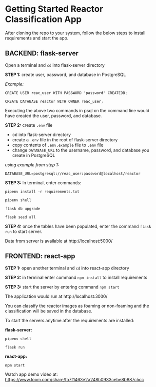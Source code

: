# Getting Started Reactor Classification App

After cloning the repo to your system, follow the below steps to install requirements and start the app.

## BACKEND: flask-server

Open a terminal and `cd` into flask-server directory

**STEP 1:** create user, password, and database in PostgreSQL

*Example:*

`CREATE USER reac_user WITH PASSWORD 'password' CREATEDB;`

`CREATE DATABASE reactor WITH OWNER reac_user;`

Executing the above two commands in psql on the command line would have created the user, password, and database.

**STEP 2:** create `.env` file

- cd into flask-server directory
- create a `.env` file in the root of flask-server directory
- copy contents of `.env.example` file to `.env` file
- change `DATABASE_URL` to the username, password, and database you create in PostgreSQL

*using example from step 1:*

`DATABASE_URL=postgresql://reac_user:password@localhost/reactor`

**STEP 3:** In terminal, enter commands:

`pipenv install -r requirements.txt`

`pipenv shell`

`flask db upgrade`

`flask seed all`

**STEP 4:** once the tables have been populated, enter the command `flask run` to start server.

Data from server is available at http://localhost:5000/


## FRONTEND: react-app

**STEP 1:** open another terminal and `cd` into react-app directory

**STEP 2:** in terminal enter command `npm install` to install requirements

**STEP 3:** start the server by entering command `npm start`

The application would run at http://localhost:3000/

You can classify the reactor images as foaming or non-foaming and the classification will be saved in the database.

To start the servers anytime after the requirements are installed:

**flask-server:**

`pipenv shell`

`flask run`

**react-app:**

`npm start`

Watch app demo video at: https://www.loom.com/share/fa7f1463e2a248b0933cebe8b887c5cc
